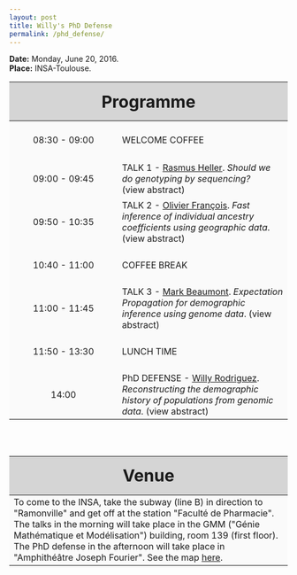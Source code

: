```yaml
---
layout: post
title: Willy's PhD Defense
permalink: /phd_defense/
---
```



<script type="text/javascript">
function hideStuff(id) {
    // hide the element
    document.getElementById(id).style.display = 'none';
    
}

function showStuff(id) {
    // show the lorem ipsum text
    document.getElementById(id).style.display = 'block';
    
}
 
</script>


<script type="text/javascript">
    // Initialize Variables
    var closePopup = document.getElementById("popupclose");
    var overlay = document.getElementById("overlay");
    var popup = document.getElementById("popup");
    var button = document.getElementById("button");
    // Close Popup Event
    closePopup.onclick = function() {
        overlay.style.display = 'none';
        popup.style.display = 'none';
    };
    // Show Overlay and Popup
    function showPopup(id1, id2){
	document.getElementById(id1).style.display = 'block';
	document.getElementById(id2).style.display = 'block';
    }
    function hidePopup(id1, id2){
	document.getElementById(id1).style.display = 'none';
	document.getElementById(id2).style.display = 'none';
    }
</script>

<style>

.tableheader{
  background: #D5D5D5;
  height: 70px;
  font-size: 30px;
}

.tablerow{
  background: #FAFAFA;
  height: 70px;
}

.timedetails{
  width: 180px;
  text-align: center;
}



#overlay {
    display: none;
    position: absolute;
    top: 0;
    bottom: 0;
    background: #999;
    width: 100%;
    height: 100%;
    opacity: 0.8;
    z-index: 100;
}
.popup {
    display: none;
    position: fixed;
    top: 50%;
    left: 50%;
    background: #D3EFED;
    margin-left: -400px; /*Half the value of width to center div*/
    margin-top: -250px; /*Half the value of height to center div*/
    z-index: 200;
}
.popupclose {
    float: right;
    padding: 10px;
    cursor: pointer;
}
.popupcontent {
    padding: 10px;
    width: 700px;
    height: 400px;
    overflow-y: auto;
}
.popupcontrols{
    height: 30px;
    background: #8BBCCF;
}
#button {
    cursor: pointer;
}

</style>

<b>Date:</b> Monday, June 20, 2016. <br/>
<b>Place:</b> INSA-Toulouse.

<table id="schedule" style="border-collapse: collapse;">
   <thead>
      <tr class="tableheader">
         <th colspan="2">Programme</th>
      </tr>
   </thead>
   <tbody>
      <tr class="tablerow">
         <td class="timedetails">08:30 - 09:00</td>
         <td>WELCOME COFFEE</td>
      </tr>
      <tr class="tablerow">
         <td class="timedetails">09:00 - 09:45</td>
         <td>TALK 1 - <u>Rasmus Heller</u>. <i>Should we do genotyping by sequencing?</i>  <br> <span onclick="showPopup('popupRasmus', 'popupcloseRasmus'); return false;" style="cursor: pointer;">(view abstract)</span>
         <div id="popupRasmus" class="popup">
    <div class="popupcontrols">
        <span id="popupcloseRasmus" onclick="hidePopup('popupRasmus', 'popupcloseRasmus'); return false;" class="popupclose">x</span>
    </div>
    <div class="popupcontent">
        Genotyping by sequencing is becoming increasingly popular as a means of generating population and genomic scale data for non-model organisms. We used a small RADseq data set to examine potential problems or biases in common bioinformatics pipelines, using the site frequency spectrum as an informative summary of the data. We found that a standard RADseq genotyping tool overcalls singletons severely. This can be improved by eschewing genotype calls and using the genotype likelihood directly to infer the SFS. However, even after this the SFS from RADseq data is not identical to one obtained using whole-genome shotgun sequencing on the same individuals. Part of the explanation appears to be that the RADseq protocol produces a non-random subset of the genome which may have a different SFS form the genome-wide one. I discuss some implications of this and ongoing work on the topic.
    </div>
    </div>
         </td>
      </tr>
    <tr class="tablerow">
       <td class="timedetails">09:50 - 10:35</td>
       <td>TALK 2 - <u>Olivier François</u>. <i>Fast inference of individual ancestry coefficients using geographic data</i>. <span onclick="showPopup('popupOFrancois', 'popupcloseOFrancois'); return false;" style="cursor: pointer;">(view abstract)</span>
         <div id="popupOFrancois" class="popup">
    <div class="popupcontrols">
        <span id="popupcloseOFrancois" onclick="hidePopup('popupOFrancois', 'popupcloseOFrancois'); return false;" class="popupclose">x</span>
    </div>
    <div class="popupcontent">
        Geography and landscape are important determinants of genetic variation in natural populations, and several ancestry estimation methods have been proposed to investigate population structure using genetic and geographic data simultaneously. Those approaches are often based on computer-intensive stochastic simulations and do not scale with the dimensions of the data sets generated by high-throughput sequencing technologies. There is a growing demand for faster algorithms able to analyse genomewide patterns of population genetic variation in their geographic context. Here, we present TESS3, a major update of the spatial ancestry estimation program TESS. By combining matrix factorization and spatial statistical methods, TESS3 provides estimates of ancestry coefficients with accuracy comparable to TESS and with run-times much faster than the Bayesian version. In addition, the TESS3 program can be used to perform genome scans for selection, and separate adaptive from nonadaptive genetic variation using ancestral allele frequency differentiation tests. The main features of TESS3 are illustrated using simulated data and analysing genomic data from European lines of the plant species Arabidopsis thaliana.
    </div>
    </div>
      </td>
    </tr>
      <tr class="tablerow">
         <td class="timedetails">10:40 - 11:00</td>
         <td> COFFEE BREAK
         </td>
      </tr>
      <tr class="tablerow">
         <td class="timedetails">11:00 - 11:45</td>
         <td>TALK 3 - <u>Mark Beaumont</u>. <i>Expectation Propagation for demographic inference using genome data</i>. <span onclick="showPopup1('popupBeaumont', 'popupcloseBeaumont'); return false;" style="cursor: pointer;">(view abstract)</span>
         <div id="popupBeaumont" class="popup">
    <div class="popupcontrols">
        <span id="popupcloseBeaumont" onclick="hidePopup('popupBeaumont', 'popupcloseBeaumont'); return false;" class="popupclose">x</span>
    </div>
    <div class="popupcontent">
        
    </div>
    </div>
</td>
      </tr>    
      <tr class="tablerow">
         <td class="timedetails">11:50 - 13:30</td>
         <td> LUNCH TIME
         </td>
      </tr>
      <tr class="tablerow">
         <td class="timedetails">14:00 </td>
         <td>PhD DEFENSE - <u>Willy Rodriguez</u>. <i>Reconstructing the demographic history of populations from genomic data</i>. <span onclick="showPopup('popupWilly', 'popupcloseWilly'); return false;" style="cursor: pointer;">(view abstract)</span>
         <div id="popupWilly" class="popup">
    <div class="popupcontrols">
        <span id="popupcloseWilly" onclick="hidePopup('popupWilly', 'popupcloseWilly'); return false;" class="popupclose">x</span>
    </div>
    <div class="popupcontent">
    <p>
        The rapid development of DNA sequencing technologies is expanding the horizons of population genetic studies. It is expected that genomic data will increase our ability to reconstruct the history of populations. While this increase in genetic information will likely help biologists and anthropologists to reconstruct the demographic history of populations, it also poses big challenges. In some cases, simplicity of the model may lead to erroneous conclusions about the population under study. Recent works have shown that DNA patterns expected in individuals coming from structured populations correspond with those of unstructured populations with changes in size through time. As a consequence it is often difficult to determine whether demographic events such as expansions or contractions (bottlenecks) inferred from genetic data are real or due to the fact that populations are structured in nature. Moreover, almost no inferential method allowing to reconstruct past demographic size changes takes into account structure effects. </p>
        
	<p>In this thesis, some recent results in population genetics are presented: (i) a model choice procedure is proposed to distinguish one simple scenario of population size change from one of structured population, based on the coalescence times of two genes, showing that for these simple cases, it is possible to distinguish both models using genetic information form one single individual; (ii) by using the notion of instantaneous coalescent rate, it is demonstrated that for any scenario of structured population or any other one, regardless how complex it could be, there always exists a panmitic scenario with a precise function of population size changes having exactly the same distribution for the coalescence times of two genes. This not only explains why spurious signals of bottlenecks can be found in structured populations but also predicts the demographic history that actual inference methods are likely to reconstruct when applied to non panmitic populations. Finally, (iii) a method based on a Markov process is developed for inferring past demographic events taking the structure into account. This is method uses the distribution of coalescence times of two genes to detect past demographic changes in structured populations from the DNA of one single individual. Some applications of the model to genomic data are discussed.</p>
    </div>
    </div>
     </td>
      </tr>
      <tr class="tablerow">
         <td class="timedetails"></td>
         <td>BUFFET AND DRINKS (POT DE THESE)
         </td>
      </tr>
   </tbody>
</table>

<br>
<br>

<table style="border-collapse: collapse;">
   <thead>
      <tr class="tableheader">
         <th colspan="2"> Venue</th>
      </tr>
   </thead>
   <tbody>
   <tr class="tablerow">
         <td colspan="2"> To come to the INSA, take the subway (line B) in direction to "Ramonville" and get off at the station "Faculté de Pharmacie". The talks in the morning will take place in the GMM ("Génie Mathématique et Modélisation") building, room 139 (first floor). The PhD defense in the afternoon will take place in "Amphithéâtre Joseph Fourier". See the map <a href="https://drive.google.com/open?id=1DH6ifyOpMuI8xShMtyhKg2Zh210&usp=sharing">here</a>.
         </td>
      </tr>
   </tbody>
</table>



